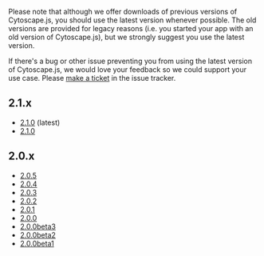 Please note that although we offer downloads of previous versions of Cytoscape.js, you should use the latest version whenever possible.  The old versions are provided for legacy reasons (i.e. you started your app with an old version of Cytoscape.js), but we strongly suggest you use the latest version.

If there's a bug or other issue preventing you from using the latest version of Cytoscape.js, we would love your feedback so we could support your use case.  Please [make a ticket](https://github.com/cytoscape/cytoscape.js/issues/new) in the issue tracker. 

## 2.1.x
* [2.1.0](http://cytoscape.github.com/cytoscape.js/download/cytoscape.js-2.1.1.zip) (latest)
 * [2.1.0](http://cytoscape.github.com/cytoscape.js/download/cytoscape.js-2.1.0.zip)

## 2.0.x
 * [2.0.5](http://cytoscape.github.com/cytoscape.js/download/cytoscape.js-2.0.5.zip)
 * [2.0.4](http://cytoscape.github.com/cytoscape.js/download/cytoscape.js-2.0.4.zip)
 * [2.0.3](http://cytoscape.github.com/cytoscape.js/download/cytoscape.js-2.0.3.zip)
 * [2.0.2](http://cytoscape.github.com/cytoscape.js/download/cytoscape.js-2.0.2.zip)
 * [2.0.1](http://cytoscape.github.com/cytoscape.js/download/cytoscape.js-2.0.1.zip)
 * [2.0.0](http://cytoscape.github.com/cytoscape.js/download/cytoscape.js-2.0.0.zip) 
 * [2.0.0beta3](http://cytoscape.github.com/cytoscape.js/download/cytoscape.js-2.0.0beta3.zip)
 * [2.0.0beta2](http://cytoscape.github.com/cytoscape.js/download/cytoscape.js-2.0.0beta2.zip)
 * [2.0.0beta1](http://cytoscape.github.com/cytoscape.js/download/cytoscape.js-2.0.0beta1.zip)